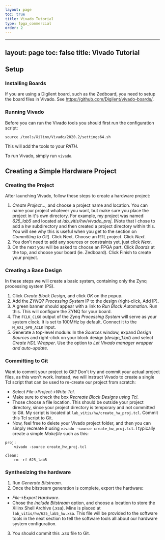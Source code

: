 ```yaml
---
layout: page
toc: true
title: Vivado Tutorial
type: fpga_commercial
order: 2
---
```


---
layout: page
toc: false
title: Vivado Tutorial
---

## Setup

### Installing Boards
If you are using a Digilent board, such as the Zedboard, you need to setup the board files in Vivado.  See <https://github.com/Digilent/vivado-boards/>.

### Running Vivado
Before you can run the Vivado tools you should first run the configuration script:
```
source /tools/Xilinx/Vivado/2020.2/settings64.sh
```

This will add the tools to your _PATH_.  

To run Vivado, simply run `vivado`.


## Creating a Simple Hardware Project

### Creating the Project
After launching Vivado, follow these steps to create a hardware project:
1. _Create Project_..., and choose a project name and location.  You can name your project whatever you want, but make sure you place the project in it's own directory.  For example, my project was named *625_lab5* and located at *lab_vitis/hw/vivado_proj*. (Note that I chose to add a _hw_ subdirectory and then created a project directory within this.  You will see why this is useful when you get to the section on _Committing to Git_). Click Next.  Choose an RTL project. Click _Next_.  
2. You don't need to add any sources or constraints yet, just click _Next_.
2. On the next you will be asked to choose an FPGA part.  Click _Boards_ at the top, and choose your board (ie. Zedboard).  Click Finish to create your project.

### Creating a Base Design
In these steps we will create a basic system, containing only the Zynq processing system (PS).
1. Click _Create Block Design_, and click _OK_ on the popup.
2. Add the _ZYNQ7 Processing System_ IP to the design (right-click, Add IP).
3. A green banner should appear with a link to _Run Block Automation_.  Run this. This will configure the ZYNQ for your board.
4. The `FCLK_CLK0` output of the _Zynq Processing System_ will serve as your system clock.  It is set to 100MHz by default.  Connect it to the `M_AXI_GP0_ACLK` input.	
5. Generate a top-level module: In the _Sources_ window, expand _Design Sources_ and right-click on your block design (_design_1.bd_) and select _Create HDL Wrapper_. Use the option to _Let Vivado manager wrapper and auto-update_.

### Committing to Git
Want to commit your project to Git? Don't try and commit your actual project files, as this won't work.  Instead, we will instruct Vivado to create a single Tcl script that can be used to re-create our project from scratch:
* Select _File->Project->Write Tcl_. 
* Make sure to check the box _Recreate Block Designs using Tcl_.  
* Those choose a file location.  This should be outside your project directory, since your project directory is temporary and not committed to Git.  My script is located at `lab_vitis/hw/create_hw_proj.tcl`.  Commit this Tcl script to Git.
* Now, feel free to delete your Vivado project folder, and then you can simply recreate it using `vivado -source create_hw_proj.tcl`.  I typically create a simple _Makefile_ such as this:

```
proj:
	vivado -source create_hw_proj.tcl

clean:
	rm -rf 625_lab5
```

### Synthesizing the hardware
1. Run _Generate Bitstream_.
2. Once the bitstream generation is complete, export the hardware:
 *  _File->Export Hardware_.  
 * Chose the _Include Bitstream_ option, and choose a location to store the Xilinx Shell Archive (.xsa). Mine is placed at `lab_vitis/hw/625_lab5_hw.xsa`.  This file will be provided to the software tools in the next section to tell the software tools all about our hardware system configuration.
3. You should commit this _.xsa_ file to Git.

